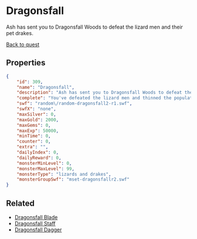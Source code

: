 # Dragonsfall

Ash has sent you to Dragonsfall Woods to defeat the lizard men and their pet drakes.

[Back to quest](../quests.md)

## Properties

```json
{
    "id": 309,
    "name": "Dragonsfall",
    "description": "Ash has sent you to Dragonsfall Woods to defeat the lizard men and their pet drakes.",
    "complete": "You've defeated the lizard men and thinned the population of drakes, keeping Surewood safe from flames.... for now.",
    "swf": "random\/random-dragonsfall2-r1.swf",
    "swfX": "none",
    "maxSilver": 0,
    "maxGold": 2000,
    "maxGems": 0,
    "maxExp": 50000,
    "minTime": 0,
    "counter": 0,
    "extra": "",
    "dailyIndex": 0,
    "dailyReward": 0,
    "monsterMinLevel": 0,
    "monsterMaxLevel": 99,
    "monsterType": "lizards and drakes",
    "monsterGroupSwf": "mset-dragonsfallr2.swf"
}
```

## Related

- [Dragonsfall Blade](../items/2024-dragonsfall-blade.md)
- [Dragonsfall Staff](../items/2025-dragonsfall-staff.md)
- [Dragonsfall Dagger](../items/2026-dragonsfall-dagger.md)

